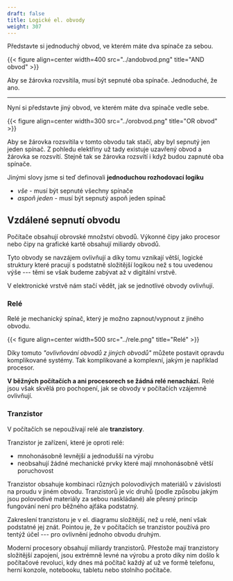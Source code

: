```yaml
---
draft: false
title: Logické el. obvody
weight: 307
---
```


Představte si jednoduchý obvod, ve kterém máte dva spínače za sebou.

{{< figure align=center width=400 src="../andobvod.png" title="AND obvod" >}}

Aby se žárovka rozvsítila, musí být sepnuté oba spínače. Jednoduché, že ano.

---

Nyní si představte jiný obvod, ve kterém máte dva spínače vedle sebe.

{{< figure align=center width=300 src="../orobvod.png" title="OR obvod" >}}

Aby se žárovka rozsvítila v tomto obvodu tak stačí, aby byl sepnutý jen jeden spínač. Z pohledu elektřiny už tady existuje uzavřený obvod a žárovka se rozsvítí. Stejně tak se žárovka rozsvítí i když budou zapnuté oba spínače.

Jinými slovy jsme si teď definovali **jednoduchou rozhodovací logiku**

- *vše* - musí být sepnuté všechny spínače
- *aspoň jeden* - musí být sepnutý aspoň jeden spínač

## Vzdálené sepnutí obvodu

Počítače obsahují obrovské množství obvodů. Výkonné čipy jako procesor nebo čipy na grafické kartě obsahují miliardy obvodů.

Tyto obvody se navzájem ovlivňují a díky tomu vznikají větší, logické struktury které pracují s podstatně složitější logikou než s tou uvedenou výše --- těmi se však budeme zabývat až v digitální vrstvě.

V elektronické vrstvě nám stačí vědět, jak se jednotlivé obvody ovlivňují.

### Relé

Relé je mechanický spínač, který je možno zapnout/vypnout z jiného obvodu.

{{< figure align=center width=500 src="../rele.png" title="Relé" >}}

Díky tomuto *"ovlivňování obvodů z jiných obvodů"* můžete postavit opravdu komplikované systémy. Tak komplikované a komplexní, jakým je například procesor.

**V běžných počítačích a ani procesorech se žádná relé nenachází.** Relé jsou však skvělá pro pochopení, jak se obvody v počítačích vzájemně ovlivňují. 

### Tranzistor

V počítačích se nepoužívají relé ale **tranzistory**.

Tranzistor je zařízení, které je oproti relé:

- mnohonásobně levnější a jednodušší na výrobu
- neobsahují žádné mechanické prvky které mají mnohonásobně větší poruchovost

Tranzistor obsahuje kombinaci různých polovodivých materiálů v závislosti na proudu v jiném obvodu. Tranzistorů je víc druhů (podle způsobu jakým jsou polovodivé materiály za sebou naskládané) ale přesný princip fungování není pro běžného ajťáka podstatný.

Zakreslení tranzistoru je v el. diagramu složitější, než u relé, není však podstatné jej znát. Pointou je, že v počítačích se tranzistor používá pro tentýž účel --- pro ovlivnění jednoho obvodu druhým.

Moderní procesory obsahují miliardy tranzistorů. Přestože mají tranzistory složitější zapojení, jsou extrémně levné na výrobu a proto díky nim došlo k počítačové revoluci, kdy dnes má počítač každý ať už ve formě telefonu, herní konzole, notebooku, tabletu nebo stolního počítače.